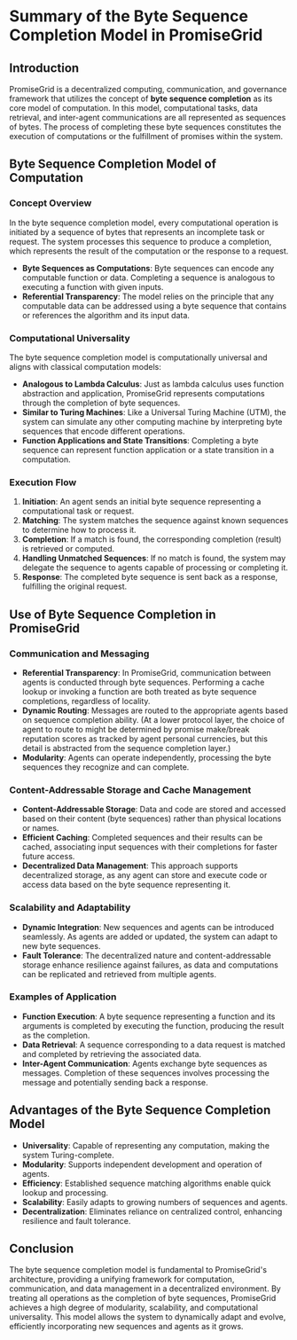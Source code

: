 # Summary of the Byte Sequence Completion Model in PromiseGrid

## Introduction

PromiseGrid is a decentralized computing, communication, and governance framework that utilizes the concept of **byte sequence completion** as its core model of computation. In this model, computational tasks, data retrieval, and inter-agent communications are all represented as sequences of bytes. The process of completing these byte sequences constitutes the execution of computations or the fulfillment of promises within the system.

## Byte Sequence Completion Model of Computation

### Concept Overview

In the byte sequence completion model, every computational operation is initiated by a sequence of bytes that represents an incomplete task or request. The system processes this sequence to produce a completion, which represents the result of the computation or the response to a request.

- **Byte Sequences as Computations**: Byte sequences can encode any computable function or data. Completing a sequence is analogous to executing a function with given inputs.
- **Referential Transparency**: The model relies on the principle that any computable data can be addressed using a byte sequence that contains or references the algorithm and its input data.  

### Computational Universality

The byte sequence completion model is computationally universal and aligns with classical computation models:

- **Analogous to Lambda Calculus**: Just as lambda calculus uses function abstraction and application, PromiseGrid represents computations through the completion of byte sequences.
- **Similar to Turing Machines**: Like a Universal Turing Machine (UTM), the system can simulate any other computing machine by interpreting byte sequences that encode different operations.
- **Function Applications and State Transitions**: Completing a byte sequence can represent function application or a state transition in a computation.

### Execution Flow

1. **Initiation**: An agent sends an initial byte sequence representing a computational task or request.
2. **Matching**: The system matches the sequence against known sequences to determine how to process it.
3. **Completion**: If a match is found, the corresponding completion (result) is retrieved or computed.
4. **Handling Unmatched Sequences**: If no match is found, the system may delegate the sequence to agents capable of processing or completing it.
5. **Response**: The completed byte sequence is sent back as a response, fulfilling the original request.

## Use of Byte Sequence Completion in PromiseGrid

### Communication and Messaging

- **Referential Transparency**: In PromiseGrid, communication between agents is conducted through byte sequences. Performing a cache lookup or invoking a function are both treated as byte sequence completions, regardless of locality.
- **Dynamic Routing**: Messages are routed to the appropriate agents based on sequence completion ability.  (At a lower protocol layer, the choice of agent to route to might be determined by promise make/break reputation scores as tracked by agent personal currencies, but this detail is abstracted from the sequence completion layer.)
- **Modularity**: Agents can operate independently, processing the byte sequences they recognize and can complete.

### Content-Addressable Storage and Cache Management

- **Content-Addressable Storage**: Data and code are stored and accessed based on their content (byte sequences) rather than physical locations or names.
- **Efficient Caching**: Completed sequences and their results can be cached, associating input sequences with their completions for faster future access.
- **Decentralized Data Management**: This approach supports decentralized storage, as any agent can store and execute code or access data based on the byte sequence representing it.

### Scalability and Adaptability

- **Dynamic Integration**: New sequences and agents can be introduced seamlessly. As agents are added or updated, the system can adapt to new byte sequences.
- **Fault Tolerance**: The decentralized nature and content-addressable storage enhance resilience against failures, as data and computations can be replicated and retrieved from multiple agents.

### Examples of Application

- **Function Execution**: A byte sequence representing a function and its arguments is completed by executing the function, producing the result as the completion.
- **Data Retrieval**: A sequence corresponding to a data request is matched and completed by retrieving the associated data.
- **Inter-Agent Communication**: Agents exchange byte sequences as messages. Completion of these sequences involves processing the message and potentially sending back a response.

## Advantages of the Byte Sequence Completion Model

- **Universality**: Capable of representing any computation, making the system Turing-complete.
- **Modularity**: Supports independent development and operation of agents.
- **Efficiency**: Established sequence matching algorithms enable quick lookup and processing.
- **Scalability**: Easily adapts to growing numbers of sequences and agents.
- **Decentralization**: Eliminates reliance on centralized control, enhancing resilience and fault tolerance.

## Conclusion

The byte sequence completion model is fundamental to PromiseGrid's architecture, providing a unifying framework for computation, communication, and data management in a decentralized environment. By treating all operations as the completion of byte sequences, PromiseGrid achieves a high degree of modularity, scalability, and computational universality. This model allows the system to dynamically adapt and evolve, efficiently incorporating new sequences and agents as it grows.

